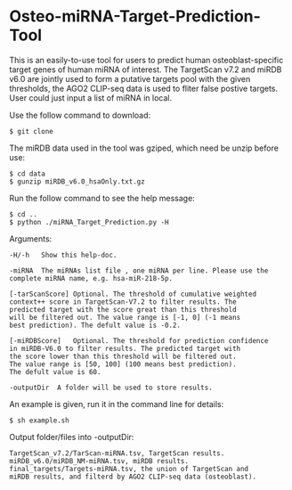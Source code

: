 # Osteo-miRNA-Target-Prediction-Tool

This is an easily-to-use tool for users to predict human osteoblast-specific target genes of human miRNA of interest. The TargetScan v7.2 and miRDB v6.0 are jointly used to form a putative targets pool with the given thresholds, the AGO2 CLIP-seq data is used to fliter false postive targets. User could just input a list of miRNA in local.

Use the follow command to download:

	$ git clone 

The miRDB data used in the tool was gziped, which need be unzip before use:

	$ cd data
	$ gunzip miRDB_v6.0_hsaOnly.txt.gz


Run the follow command to see the help message:

	$ cd ..
	$ python ./miRNA_Target_Prediction.py -H

Arguments:

	-H/-h	Show this help-doc.

	-miRNA	The miRNAs list file , one miRNA per line. Please use the
	complete miRNA name, e.g. hsa-miR-218-5p.

	[-tarScanScore]	Optional. The threshold of cumulative weighted 
	context++ score in TargetScan-V7.2 to filter results. The
	predicted target with the score great than this threshold
	will be filtered out. The value range is [-1, 0] (-1 means
	best prediction). The defult value is -0.2.

	[-miRDBScore]	Optional. The threshold for prediction confidence
	in miRDB-V6.0 to filter results. The predicted target with
	the score lower than this threshold will be filtered out. 
	The value range is [50, 100] (100 means best prediction).
	The defult value is 60.

	-outputDir	A folder will be used to store results.


An example is given, run it in the command line for details:

	$ sh example.sh


Output folder/files into -outputDir:

	TargetScan_v7.2/TarScan-miRNA.tsv, TargetScan results.
	miRDB_v6.0/miRDB_NM-miRNA.tsv, miRDB results.
	final_targets/Targets-miRNA.tsv, the union of TargetScan and
	miRDB results, and filterd by AGO2 CLIP-seq data (osteoblast).
